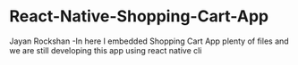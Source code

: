 # React-Native-Shopping-Cart-App
Jayan Rockshan -In here I embedded Shopping Cart App plenty of files and we are still developing this app using react native cli
